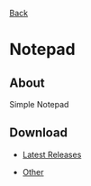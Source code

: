 [Back](../)

# Notepad

## About

Simple Notepad

## Download

- [Latest Releases](https://github.com/moton-03/Notepad/releases/latest)

- [Other](https://github.com/moton-03/Notepad/releases)
